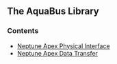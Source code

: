 ## The AquaBus Library

### Contents

- [Neptune Apex Physical Interface](ApexPhysicalInterface.md)
- [Neptune Apex Data Transfer](DataTransfer.md)
